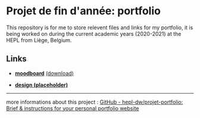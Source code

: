 # Projet de fin d'année: portfolio

This repository is for me to store relevent files and links for my portfolio, it is being worked on during the current academic years (2020-2021) at the HEPL from Liège, Belgium.



## Links

- [**moodboard**](https://app.milanote.com/1L7Wy11FwqDZ3n?p=aulnkmfwjkB) [(download)](#)

- [**design (placeholder)**](#)



------------------------------------------------------------------------------------------------------------------------------

more informations about this project : [GitHub - hepl-dw/projet-portfolio: Brief &amp; instructions for your personal portfolio website](https://github.com/hepl-dw/projet-portfolio)


